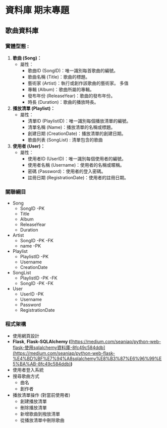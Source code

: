 # 資料庫 期末專題

## 歌曲資料庫

### 實體型態 :

1. **歌曲 (Song)：**
    - 屬性：
        - 歌曲ID (SongID)：唯一識別每首歌曲的編號。
        - 歌曲名稱 (Title)：歌曲的標題。
        - 藝術家 (Artist)：執行或創作該歌曲的藝術家。 多值
        - 專輯 (Album)：歌曲所屬的專輯。
        - 發布年份 (ReleaseYear)：歌曲的發布年份。
        - 時長 (Duration)：歌曲的播放時長。
2. **播放清單 (Playlist)：**
    - 屬性：
        - 清單ID (PlaylistID)：唯一識別每個播放清單的編號。
        - 清單名稱 (Name)：播放清單的名稱或標題。
        - 創建日期 (CreationDate)：播放清單的創建日期。
        - 歌曲列表 (SongList) : 清單包含的歌曲
3. **使用者 (User)：**
    - 屬性：
        - 使用者ID (UserID)：唯一識別每個使用者的編號。
        - 使用者名稱 (Username)：使用者的名稱或暱稱。
        - 密碼 (Password)：使用者的登入密碼。
        - 註冊日期 (RegistrationDate)：使用者的註冊日期。

### 關聯綱目

- Song
    - SongID -PK
    - Title
    - Album
    - ReleaseYear
    - Duration
- Artist
    - SongID -PK -FK
    - name -PK
- Playlist
    - PlaylistID -PK
    - Username
    - CreationDate
- SongList
    - PlaylistID -PK -FK
    - SongID -PK -FK
- User
    - UserID -PK
    - Username
    - Password
    - RegistrationDate

### 程式架構

- 使用網頁設計
- **Flask**, **Flask-SQLAlchemy (**[https://medium.com/seaniap/python-web-flask-使用sqlalchemy資料庫-8fc49c584ddb](https://medium.com/seaniap/python-web-flask-%E4%BD%BF%E7%94%A8sqlalchemy%E8%B3%87%E6%96%99%E5%BA%AB-8fc49c584ddb)**)**
- 使用者登入系統
- 搜尋歌曲方式
    - 曲名
    - 創作者
- 播放清單操作 (對當前使用者)
    - 創建播放清單
    - 刪除播放清單
    - 新增歌曲到撥放清單
    - 從播放清單中刪除歌曲